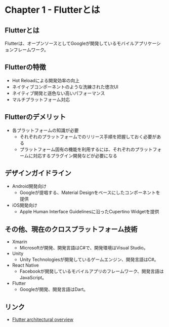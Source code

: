 
# Chapter 1 - Flutterとは

## Flutterとは

Flutterは、オープンソースとしてGoogleが開発しているモバイルアプリケーションフレームワーク。

## Flutterの特徴

* Hot Reloadによる開発効率の向上
* ネイティブコンポーネントのような洗練された徳次UI
* ネイティブ開発と遜色ない高いパフォーマンス
* マルチプラットフォーム対応

## Flutterのデメリット

* 各プラットフォームの知識が必要
  - それぞれのプラットフォームでのリリース手順を把握しておく必要がある
  - プラットフォーム固有の機能を利用するには、それぞれのプラットフォームに対応するプラグイン開発などが必要になる

## デザインガイドライン

* Android開発向け
  - Googleが提唱する、Material Designをベースにしたコンポーネントを提供
* iOS開発向け
  - Apple Human Interface Guidelinesに沿ったCupertino Widgetを提供

## その他、現在のクロスプラットフォーム技術

* Xmarin
  - Microsoftが開発、開発言語はC#で、開発環境はVisual Studio。
* Unity
  - Unity Technologiesが開発しているゲームエンジン、開発言語はC#。
* React Native
  - Facebookが開発しているモバイルアプリのフレームワーク、開発言語はJavaScript。
* Flutter
  - Googleが開発、開発言語はDart。

## リンク
 * [Flutter architectural overview](https://docs.flutter.dev/resources/architectural-overview)

